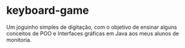 # keyboard-game
Um joguinho simples de digitação, com o objetivo de ensinar alguns conceitos de POO e Interfaces gráficas em Java aos meus alunos de monitoria.
